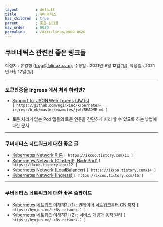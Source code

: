 ```yaml
---
layout        : default
title         : 쿠버네틱스
has_children  : true
parent        : 좋은 링크들
nav_order     : 0020
permalink     : /docs/links/0900-0020
---
```


## 쿠버네틱스 관련된 좋은 링크들
작성자 : 유영창 (frog@falinux.com), 수정일 : 2021년 9월 12일(일), 작성일 : 2021년 9월 12일(일)

---
### 토큰인증을 Ingress 에서 처리 하려면?
- [Support for JSON Web Tokens (JWTs)](https://github.com/nginxinc/kubernetes-ingress/blob/master/examples/jwt/README.md)  
    `[ https://github.com/nginxinc/kubernetes-ingress/blob/master/examples/jwt/README.md ]`

- 토큰 처리가 없는 Pod 앱들의 토큰 인증을 간단하게 처리 할 수 있도록 하는 방법에 대한 문서

---
### 쿠버네티스 네트워크에 대한 좋은 글

- [Kubernetes Network 이론](https://ikcoo.tistory.com/11)  `[ https://ikcoo.tistory.com/11 ]`
- [Kubernetes Network (ClusterIP, NodePort)](https://ikcoo.tistory.com/12)  `[ https://ikcoo.tistory.com/12 ]`
- [Kubernetes Network (LoadBalancer)](https://ikcoo.tistory.com/14)  `[ https://ikcoo.tistory.com/14 ]`
- [Kubernetes Network (Ingress)](https://ikcoo.tistory.com/16)  `[ https://ikcoo.tistory.com/16 ]`

---
### 쿠버네티스 네트워크에 대한 좋은 슬라이드

- [Kubernetes 네트워크 이해하기 (1) : 컨테이너 네트워크부터 CNI까지](https://hyojun.me/~k8s-network-1)  `[ https://hyojun.me/~k8s-network-1 ]`
- [Kubernetes 네트워크 이해하기 (2) : 서비스 개념과 동작 원리](https://hyojun.me/~k8s-network-2)  `[ https://hyojun.me/~k8s-network-2 ]`
 

